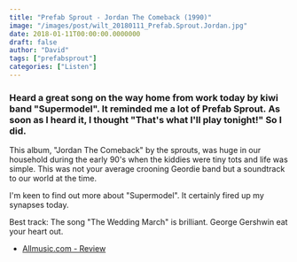```yaml
---
title: "Prefab Sprout - Jordan The Comeback (1990)"
image: "/images/post/wilt_20180111_Prefab.Sprout.Jordan.jpg"
date: 2018-01-11T00:00:00.0000000
draft: false
author: "David"
tags: ["prefabsprout"]
categories: ["Listen"]
---
```

### Heard a great song on the way home from work today by kiwi band "Supermodel". It reminded me a lot of Prefab Sprout. As soon as I heard it, I thought "That's what I'll play tonight!" So I did.

 This album, "Jordan The Comeback" by the sprouts, was huge in our household during the early 90's when the kiddies were tiny tots and life was simple. This was not your average crooning Geordie band but a soundtrack to our world at the time. 

 I'm keen to find out more about "Supermodel". It certainly fired up my synapses today.

 Best track: The song "The Wedding March" is brilliant. George Gershwin eat your heart out.

-  [Allmusic.com - Review](https://www.allmusic.com/album/jordan-the-comeback-mw0000310045)